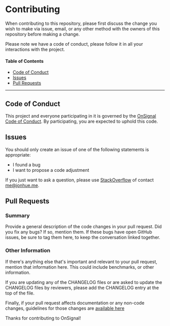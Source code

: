 # Contributing

When contributing to this repository, please first discuss the change you wish to make via issue,
email, or any other method with the owners of this repository before making a change.

Please note we have a code of conduct, please follow it in all your interactions with the project.

#### Table of Contents

* [Code of Conduct](#code-of-conduct)
* [Issues](#issues)
* [Pull Requests](#pull-requests)

---

## Code of Conduct

This project and everyone participating in it is governed by the [OnSignal Code of Conduct](CODE_OF_CONDUCT.md). By participating, you are expected to uphold this code.

## Issues

You should only create an issue of one of the following statements is appropriate:

* I found a bug
* I want to propose a code adjustment

If you just want to ask a question, please use [StackOverflow](https://stackoverflow.com) of contact me@jonhue.me.

## Pull Requests

### Summary

Provide a general description of the code changes in your pull request. Did you fix any bugs? If so, mention them. If these bugs have open GitHub issues, be sure to tag them here, to keep the conversation linked together.

### Other Information

If there's anything else that's important and relevant to your pull request, mention that information here. This could include benchmarks, or other information.

If you are updating any of the CHANGELOG files or are asked to update the CHANGELOG files by reviewers, please add the CHANGELOG entry at the top of the file.

Finally, if your pull request affects documentation or any non-code changes, guidelines for those changes are [available here](CONTRIBUTING.md)

Thanks for contributing to OnSignal!
